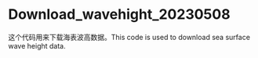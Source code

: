 # Download_wavehight_20230508
这个代码用来下载海表波高数据。This code is used to download sea surface wave height data.
